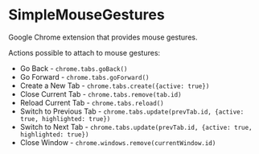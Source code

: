 # SimpleMouseGestures

Google Chrome extension that provides mouse gestures.

Actions possible to attach to mouse gestures:

- Go Back - `chrome.tabs.goBack()`
- Go Forward - `chrome.tabs.goForward()`
- Create a New Tab - `chrome.tabs.create({active: true})`
- Close Current Tab - `chrome.tabs.remove(tab.id)`
- Reload Current Tab - `chrome.tabs.reload()`
- Switch to Previous Tab - `chrome.tabs.update(prevTab.id, {active: true, highlighted: true})`
- Switch to Next Tab - `chrome.tabs.update(prevTab.id, {active: true, highlighted: true})`
- Close Window - `chrome.windows.remove(currentWindow.id)`
